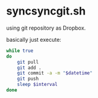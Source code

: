 # syncsyncgit.sh

using git repository as Dropbox.

basically just execute:


```sh
while true
do 
	git pull
	git add .
	git commit -a -m "$datetime"
	git push
	sleep $interval
done
```
